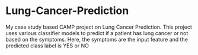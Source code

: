 # Lung-Cancer-Prediction
My case study based CAMP project on Lung Cancer Prediction.
This project uses various classifier models to predict if a patient has lung cancer or not based on the symptoms.
Here, the symptoms are the input feature and the predicted class label is YES or NO
